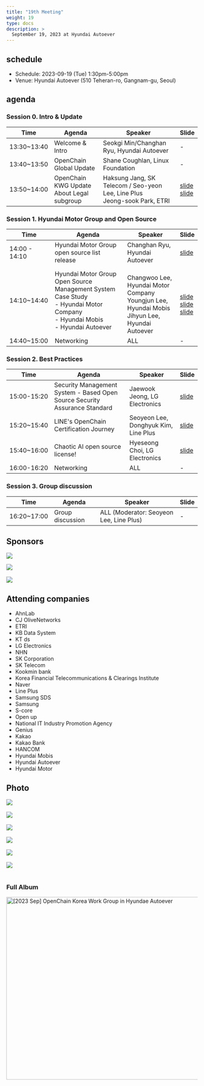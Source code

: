 ```yaml
---
title: "19th Meeting"
weight: 19
type: docs
description: >
  September 19, 2023 at Hyundai Autoever 
---
```


## schedule

* Schedule: 2023-09-19 (Tue) 1:30pm-5:00pm
* Venue: Hyundai Autoever (510 Teheran-ro, Gangnam-gu, Seoul)

## agenda

### Session 0. Intro & Update

| Time | Agenda | Speaker | Slide |
|----|-----------------|------|------|
| 13:30~13:40 | Welcome & Intro | Seokgi Min/Changhan Ryu, Hyundai Autoever | - |
| 13:40~13:50 | OpenChain Global Update | Shane Coughlan, Linux Foundation | - |
| 13:50~14:00 | OpenChain KWG Update <br> About Legal subgroup | Haksung Jang, SK Telecom / Seo-yeon Lee, Line Plus <br> Jeong-sook Park, ETRI | [slide](./OpenChain_Korea_update_20230919.pdf) <br> [slide](./LegalSubgroup소개자료-20230919-R1.pdf)   |

### Session 1. Hyundai Motor Group and Open Source

| Time | Agenda | Speaker | Slide |
|----|-----------------|------|------|
| 14:00 - 14:10 | Hyundai Motor Group open source list release | Changhan Ryu, Hyundai Autoever |  [slide](./현대차그룹_기술분야별_활용_오픈소스_리스트공개_F.pdf) |
| 14:10~14:40 | Hyundai Motor Group Open Source Management System Case Study  <br> - Hyundai Motor Company <br> - Hyundai Mobis <br> - Hyundai Autoever | <br>Changwoo Lee, Hyundai Motor Company<br>Youngjun Lee, Hyundai Mobis<br>Jihyun Lee, Hyundai Autoever | <br> [slide](./KWG현대차발표자료.pdf) <br> [slide](./모비스_KWG_발표자료.pdf) <br> [slide](./fosslight_적용사례_20230919_Autoever.pdf) |
| 14:40~15:00 | Networking | ALL | - |

### Session 2. Best Practices

| Time | Agenda | Speaker | Slide |
|----|-----------------|------|------|
| 15:00-15:20 | Security Management System - Based Open Source Security Assurance Standard | Jaewook Jeong, LG Electronics | [slide](./LG전자제품보안관리체계기반_오픈소스보안보증표준준수사례소개_정재욱.pdf)  |
| 15:20~15:40 | LINE's OpenChain Certification Journey | Seoyeon Lee, Donghyuk Kim, Line Plus | [slide](./LINE-OpenChain-Conformance.pdf) |
| 15:40~16:00 | Chaotic AI open source license! | Hyeseong Choi, LG Electronics | [slide](./혼돈의AI오픈소스라이선스.pdf) |
| 16:00-16:20 | Networking | ALL | - |

### Session 3. Group discussion

| Time | Agenda | Speaker | Slide |
|----|-----------------|------|------|
| 16:20~17:00 | Group discussion | ALL (Moderator: Seoyeon Lee, Line Plus) | - |

## Sponsors

![](autoever-logo.png)
<br>

![](nipg-logo.png)
<br>
<br>
![](ETRI-logo.png)


## Attending companies
* AhnLab
* CJ OliveNetworks
* ETRI
* KB Data System
* KT ds
* LG Electronics
* NHN
* SK Corporation
* SK Telecom
* Kookmin bank
* Korea Financial Telecommunications & Clearings Institute
* Naver
* Line Plus
* Samsung SDS
* Samsung
* S-core
* Open up
* National IT Industry Promotion Agency
* Genius
* Kakao
* Kakao Bank
* HANCOM
* Hyundai Mobis
* Hyundai Autoever
* Hyundai Motor



## Photo
![](IMG_5205.jpeg)
<br><br>
![](IMG_5203.jpeg)
<br><br>
![](IMG_5202.jpeg)
<br><br>
![](20230919_131847.jpg)
<br><br>
![](20230919_130539.jpg)
<br><br>
![](20230919_123642.jpg)
<br><br>


### Full Album
<a data-flickr-embed="true" href="https://www.flickr.com/photos/198570149@N05/albums/72177720311433957" title="[2023 Sep] OpenChain Korea Work Group in Hyundae Autoever"><img src="https://live.staticflickr.com/65535/53212082529_fe12947413_z.jpg" width="640" height="480" alt="[2023 Sep] OpenChain Korea Work Group in Hyundae Autoever"/></a><script async src="//embedr.flickr.com/assets/client-code.js" charset="utf-8"></script>



